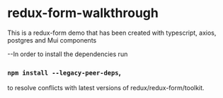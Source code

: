 # redux-form-walkthrough
This is a redux-form demo that has been created with typescript, axios, postgres and Mui components 

--In order to install the dependencies run

### `npm install --legacy-peer-deps`,

to resolve conflicts with latest versions of redux/redux-form/toolkit.

